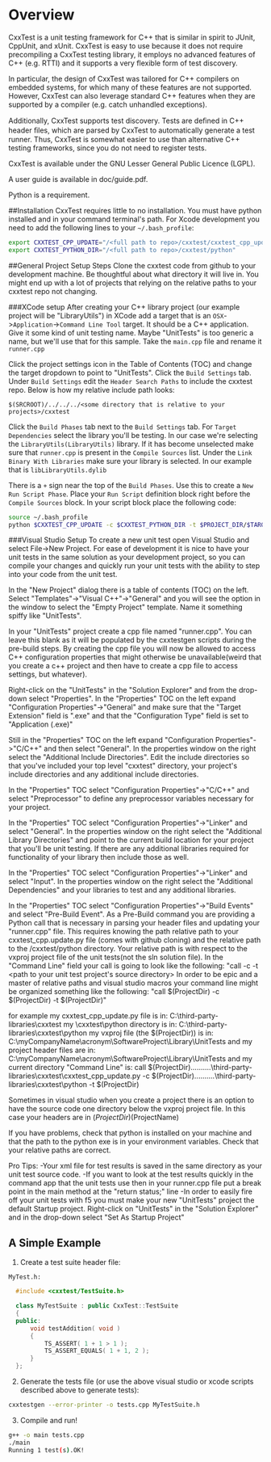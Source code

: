 Overview
=================
CxxTest is a unit testing framework for C++ that is similar in
spirit to JUnit, CppUnit, and xUnit. CxxTest is easy to use because
it does not require precompiling a CxxTest testing library, it
employs no advanced features of C++ (e.g. RTTI) and it supports a
very flexible form of test discovery.

In particular, the design of CxxTest was tailored for C++ compilers 
on embedded systems, for which many of these features are not 
supported. However, CxxTest can also leverage standard C++ features 
when they are supported by a compiler (e.g. catch unhandled exceptions).

Additionally, CxxTest supports test discovery. Tests are deﬁned in C++ 
header ﬁles, which are parsed by CxxTest to automatically generate a 
test runner. Thus, CxxTest is somewhat easier to use than alternative 
C++ testing frameworks, since you do not need to register tests.

CxxTest is available under the GNU Lesser General Public Licence (LGPL).

A user guide is available in doc/guide.pdf.

Python is a requirement.

##Installation
CxxTest requires little to no installation. You must have python installed and in your command terminal's path. For Xcode development you need to add the following lines to your `~/.bash_profile`:
```bash
export CXXTEST_CPP_UPDATE="/<full path to repo>/cxxtest/cxxtest_cpp_update.py"
export CXXTEST_PYTHON_DIR="/<full path to repo>/cxxtest/python"
```

##General Project Setup Steps
Clone the cxxtest code from github to your development machine. Be 
thoughtful about what directory it will live in. You might end up with a
lot of projects that relying on the relative paths to your cxxtest repo not changing.

###XCode setup
After creating your C++ library project (our example project will be "LibraryUtils") in XCode add a target that is an `OSX`->`Application`->`Command Line Tool` target. It should be a C++ application. Give it some kind of unit testing name. Maybe "UnitTests" is too generic a name, but we'll use that for this sample. Take the `main.cpp` file and rename it `runner.cpp`

Click the project settings icon in the Table of Contents (TOC) and change the target dropdown to point to "UnitTests". Click the `Build Settings` tab. Under `Build Settings` edit the `Header Search Paths` to include the cxxtest repo. Below is how my relative include path looks:
```
$(SRCROOT)/../../../<some directory that is relative to your projects>/cxxtest
```

Click the `Build Phases` tab next to the `Build Settings` tab. For `Target Dependencies` select the library you'll be testing. In our case we're selecting the `LibraryUtils(LibraryUtils)` library. If it has become unselected make sure that `runner.cpp` is present in the `Compile Sources` list. Under the `Link Binary With Libraries` make sure your library is selected. In our example that is `libLibraryUtils.dylib`

There is a `+` sign near the top of the `Build Phases`. Use this to create a `New Run Script Phase`. Place your `Run Script` definition block right before the `Compile Sources` block. In your script block place the following code:
```bash
source ~/.bash_profile
python $CXXTEST_CPP_UPDATE -c $CXXTEST_PYTHON_DIR -t $PROJECT_DIR/$TARGET_NAME
```

###Visual Studio Setup
To create a new unit test open Visual Studio and select File->New Project.
For ease of development it is nice to have your unit tests in the same solution
as your development project, so you can compile your changes and quickly run 
your unit tests with the ability to step into your code from the unit test.

In the "New Project" dialog there is a table of contents (TOC) on the left.
Select "Templates"->"Visual C++"->"General" and you will see the option in 
the window to select the "Empty Project" template. Name it something 
spiffy like "UnitTests".

In your "UnitTests" project create a cpp file named "runner.cpp". You can 
leave this blank as it will be populated by the cxxtestgen scripts during the 
pre-build steps. By creating the cpp file you will now be allowed to access 
C++ configuration properties that might otherwise be unavailable(weird that 
you create a c++ project and then have to create a cpp file to access 
settings, but whatever).

Right-click on the "UnitTests" in the "Solution Explorer" and from the 
drop-down select "Properties". In the "Properties" TOC on the left expand 
"Configuration Properties"->"General" and make sure that the "Target Extension"
field is ".exe" and that the "Configuration Type" field is set to 
"Application (.exe)"

Still in the "Properties" TOC on the left expand "Configuration Properties"->"C/C++" 
and then select "General". In the properties window on the right select the 
"Additional Include Directories". Edit the include directories so that you've 
included your top level "cxxtest" directory, your project's include directories 
and any additional include directories.

In the "Properties" TOC select "Configuration Properties"->"C/C++" and 
select "Preprocessor" to define any preprocessor variables necessary for your 
project.

In the "Properties" TOC select "Configuration Properties"->"Linker" and 
select "General". In the properties window on the right select the "Additional 
Library Directories" and point to the current build location for your project 
that you'll be unit testing. If there are any additional libraries required
for functionality of your library then include those as well.

In the "Properties" TOC select "Configuration Properties"->"Linker" and 
select "Input". In the properties window on the right select the "Additional 
Dependencies" and your libraries to test and any additional libraries.

In the "Properties" TOC select "Configuration Properties"->"Build Events" 
and select "Pre-Build Event". As a Pre-Build command you are providing
a Python call that is necessary in parsing your header files and updating
your "runner.cpp" file. This requires knowing the path relative path to your
cxxtest_cpp.update.py file (comes with github cloning) and the relative path
to the /cxxtest/python directory. Your relative path is with respect to the 
vxproj project file of the unit tests(not the sln solution file). In 
the "Command Line" field your call is going to look like the following:
"call <path to cxxtest_cpp_update.py> -c <path to python directory in cxxtest clone> -t <path to your unit test project's source directory>
In order to be epic and a master of relative paths and visual studio macros
your command line might be organized something like the following:
"call $(ProjectDir)<relative path from VS project to cxxtest_cpp_update.py> -c $(ProjectDir)<relative path to to python directory in cxxtest clone> -t $(ProjectDir)"

for example my cxxtest_cpp_update.py file is in:
C:\third-party-libraries\cxxtest
my \cxxtest\python directory is in:
C:\third-party-libraries\cxxtest\python
my vxproj file (the $(ProjectDir)) is in:
C:\myCompanyName\acronym\SoftwareProject\Library\UnitTests
and my project header files are in:
C:\myCompanyName\acronym\SoftwareProject\Library\UnitTests
and my current directory "Command Line" is:
call $(ProjectDir)..\..\..\..\..\third-party-libraries\cxxtest\cxxtest_cpp_update.py -c $(ProjectDir)..\..\..\..\..\third-party-libraries\cxxtest\python -t $(ProjectDir)

Sometimes in visual studio when you create a project there is an option to
have the source code one directory below the vxproj project file. In this 
case your headers are in $(ProjectDir)$(ProjectName)

If you have problems, check that python is installed on your machine and
that the path to the python exe is in your environment variables. Check that 
your relative paths are correct.

Pro Tips:
-Your xml file for test results is saved in the same directory as your unit 
test source code.
-If you want to look at the test results quickly in the command app that the
unit tests use then in your runner.cpp file put a break point in the main
method at the "return status;" line
-In order to easily fire off your unit tests with f5 you 
must make your new "UnitTests" project the default Startup project.
Right-click on "UnitTests" in the "Solution Explorer" and in the 
drop-down select "Set As Startup Project"


## A Simple Example

1. Create a test suite header file:

`MyTest.h:`
``` cpp
  #include <cxxtest/TestSuite.h>

  class MyTestSuite : public CxxTest::TestSuite 
  {
  public:
      void testAddition( void )
      {
          TS_ASSERT( 1 + 1 > 1 );
          TS_ASSERT_EQUALS( 1 + 1, 2 );
      }
  };
```

2. Generate the tests file (or use the above visual studio or xcode scripts described above to generate tests):
``` bash
cxxtestgen --error-printer -o tests.cpp MyTestSuite.h
```

3. Compile and run!
``` bash
g++ -o main tests.cpp
./main
Running 1 test(s).OK!
```
